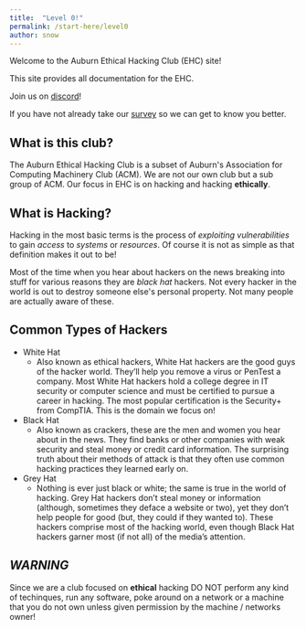 ```yaml
---
title:  "Level 0!"
permalink: /start-here/level0
author: snow
---
```


Welcome to the Auburn Ethical Hacking Club (EHC) site!

This site provides all documentation for the EHC.

Join us on [discord](https://discord.gg/2f9rtas)!

If you have not already take our [survey](https://forms.gle/DV5b1WRpSh7wjHJk9) so we can get to know you better.

## What is this club?
 The Auburn Ethical Hacking Club is a subset of Auburn's Association for Computing Machinery Club (ACM). We are not our own club but a sub group of ACM. Our focus in EHC is on hacking and hacking **ethically**.
## What is Hacking?
  Hacking in the most basic terms is the process of *exploiting vulnerabilities* to gain *access* to *systems* or *resources*. Of course it is not as simple as that definition makes it out to be!

 Most of the time when you hear about hackers on the news breaking into stuff for various reasons they are _black hat_ hackers. Not every hacker in the world is out to destroy someone else's personal property. Not many people are actually aware of these.

## Common Types of Hackers
 * White Hat
    * Also known as ethical hackers, White Hat hackers are the good guys of the hacker world. They’ll help you remove a virus or PenTest a company. Most White Hat hackers hold a college degree in IT security or computer science and must be certified to pursue a career in hacking. The most popular certification is the Security+ from CompTIA. This is the domain we focus on!
 * Black Hat
    * Also known as crackers, these are the men and women you hear about in the news. They find banks or other companies with weak security and steal money or credit card information. The surprising truth about their methods of attack is that they often use common hacking practices they learned early on.
 * Grey Hat
   *  Nothing is ever just black or white; the same is true in the world of hacking. Grey Hat hackers don’t steal money or information (although, sometimes they deface a website or two), yet they don’t help people for good (but, they could if they wanted to). These hackers comprise most of the hacking world, even though Black Hat hackers garner most (if not all) of the media’s attention. 

## _WARNING_ 
 Since we are a club focused on **ethical** hacking DO NOT perform any kind of techinques, run any software, poke around on a network or a machine that you do not own unless given permission by the machine / networks owner!
 

